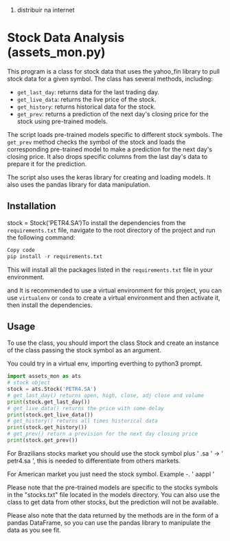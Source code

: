 1. distribuir na internet

# Stock Data Analysis (assets_mon.py)

This program is a class for stock data that uses the yahoo_fin library to pull stock data for a given symbol. The class has several methods, including:

- `get_last_day`: returns data for the last trading day.
- `get_live_data`: returns the live price of the stock.
- `get_history`: returns historical data for the stock.
- `get_prev`: returns a prediction of the next day's closing price for the stock using pre-trained models.

The script loads pre-trained models specific to different stock symbols. The `get_prev` method checks the symbol of the stock and loads the corresponding pre-trained model to make a prediction for the next day's closing price. It also drops specific columns from the last day's data to prepare it for the prediction.

The script also uses the keras library for creating and loading models. It also uses the pandas library for data manipulation.

## Installation

stock = Stock('PETR4.SA')To install the dependencies from the `requirements.txt` file, navigate to the root directory of the project and run the following command:

```python
Copy code
pip install -r requirements.txt
```

This will install all the packages listed in the `requirements.txt` file in your environment.

and It is recommended to use a virtual environment for this project, you can use `virtualenv` or `conda` to create a virtual environment and then activate it, then install the dependencies.

## Usage

To use the class, you should import the class Stock and create an instance of the class passing the stock symbol as an argument.

You could try in a virtual env, importing everthing to python3 prompt.

```python
import assets_mon as ats
# stock object 
stock = ats.Stock('PETR4.SA')
# get_last_day() returns open, high, close, adj close and volume
print(stock.get_last_day())
# get_live_data() returns the price with some delay 
print(stock.get_live_data())
# get_history() returns all times historical data
print(stock.get_history())
# get_prev() return a prevision for the next day closing price
print(stock.get_prev())
```

For Brazilians stocks market you should use the stock symbol plus ' .sa ' -> ' petr4.sa ', this is needed to differentiate from others markets.

For American market you just need the stock symbol. Example -. ' aappl '

Please note that the pre-trained models are specific to the stocks symbols in the "stocks.txt" file located in the models directory. You can also use the class to get data from other stocks, but the prediction will not be available.

Please also note that the data returned by the methods are in the form of a pandas DataFrame, so you can use the pandas library to manipulate the data as you see fit.



